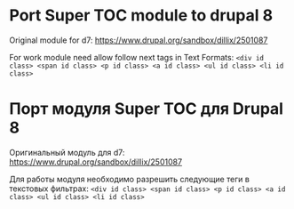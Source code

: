 # Port Super TOC module to drupal 8

Original module for d7: https://www.drupal.org/sandbox/dillix/2501087

For work module need allow follow next tags in Text Formats: `<div id class> <span id class> <p id class> <a id class> <ul id class> <li id class>`

# Порт модуля Super TOC для Drupal 8

Оригинальный модуль для d7: https://www.drupal.org/sandbox/dillix/2501087

Для работы модуля необходимо разрешить следующие теги в текстовых фильтрах: `<div id class> <span id class> <p id class> <a id class> <ul id class> <li id class>`
